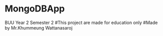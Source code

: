 # MongoDBApp
BUU Year 2 Semester 2
#This project are made for education only
#Made by Mr.Khummeung Wattanasaroj
